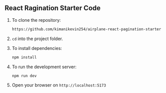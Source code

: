 ## React Ragination Starter Code

1. To clone the repository:

    ```bash
    https://github.com/kimanikevin254/airplane-react-pagination-starter-code.git
    ```

2. `cd` into the project folder.

3. To install dependencies:

    ```bash
    npm install
    ```

4. To run the development server:

    ```bash
    npm run dev
    ```

5. Open your browser on `http://localhost:5173`

